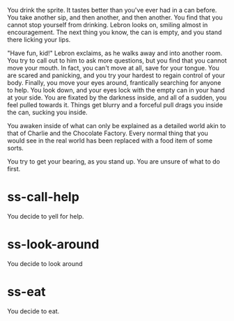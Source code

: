 You drink the sprite. It tastes better than you've ever had in a can before. You take another sip, and then another,
and then another. You find that you cannot stop yourself from drinking. Lebron looks on, smiling almost in encouragement. The next
thing you know, the can is empty, and you stand there licking your lips.

"Have fun, kid!" Lebron exclaims, as he walks away and into another room. You try to call out to him to ask more questions, but
you find that you cannot move your mouth. In fact, you can't move at all, save for your tongue. You are scared and panicking, and
you try your hardest to regain control of your body. Finally, you move your eyes around, frantically searching for anyone to help.
You look down, and your eyes lock with the empty can in your hand at your side. You are fixated by the darkness inside, and all
of a sudden, you feel pulled towards it. Things get blurry and a forceful pull drags you inside the can, sucking you inside.

You awaken inside of what can only be explained as a detailed world akin to that of Charlie and the Chocolate Factory. Every normal
thing that you would see in the real world has been replaced with a food item of some sorts.

You try to get your bearing, as you stand up. You are unsure of what to do first.

# ss-call-help
You decide to yell for help.

# ss-look-around
You decide to look around

# ss-eat
You decide to eat.
